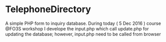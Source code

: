 # TelephoneDirectory
A simple PHP form to inquiry database. During today ( 5 Dec 2016 ) course @FO3S workshop I develope the input.php which call update.php for updating the database; however, input.php need to be called from browser
